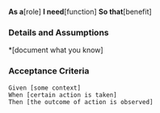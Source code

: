 **As a**[role]
**I need**[function]
**So that**[benefit]
### Details and Assumptions
*[document what you know]
### Acceptance Criteria
```gherkin
Given [some context]
When [certain action is taken]
Then [the outcome of action is observed]
